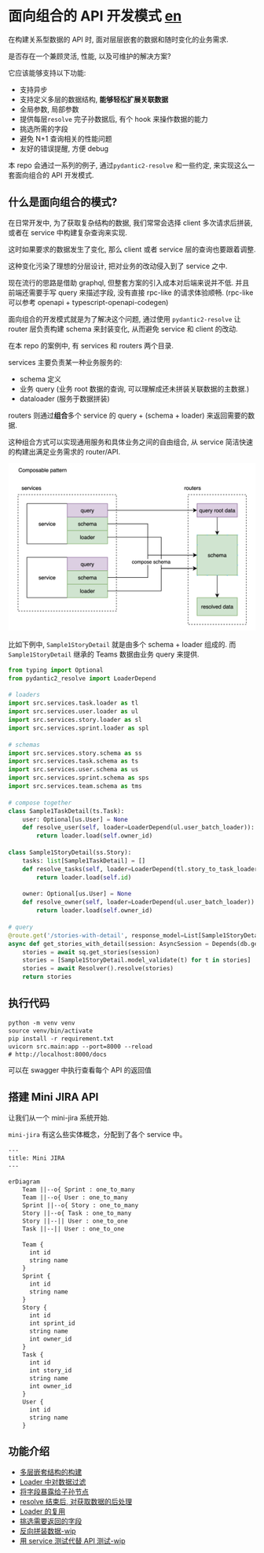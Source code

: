 # 面向组合的 API 开发模式 [en](./en.md)

在构建关系型数据的 API 时, 面对层层嵌套的数据和随时变化的业务需求.

是否存在一个兼顾灵活, 性能, 以及可维护的解决方案?

它应该能够支持以下功能:

- 支持异步
- 支持定义多层的数据结构, **能够轻松扩展关联数据**
- 全局参数, 局部参数
- 提供每层`resolve` 完子孙数据后, 有个 hook 来操作数据的能力
- 挑选所需的字段
- 避免 N+1 查询相关的性能问题
- 友好的错误提醒, 方便 debug

本 repo 会通过一系列的例子, 通过`pydantic2-resolve` 和一些约定, 来实现这么一套面向组合的 API 开发模式.

## 什么是面向组合的模式?

在日常开发中, 为了获取复杂结构的数据, 我们常常会选择 client 多次请求后拼装, 或者在 service 中构建复杂查询来实现.

这时如果要求的数据发生了变化, 那么 client 或者 service 层的查询也要跟着调整.

这种变化污染了理想的分层设计, 把对业务的改动侵入到了 service 之中.

现在流行的思路是借助 graphql, 但整套方案的引入成本对后端来说并不低. 并且前端还需要手写 query 来描述字段, 没有直接 rpc-like 的请求体验顺畅. (rpc-like 可以参考 openapi + typescript-openapi-codegen)

面向组合的开发模式就是为了解决这个问题, 通过使用 `pydantic2-resolve` 让 router 层负责构建 schema 来封装变化, 从而避免 service 和 client 的改动.

在本 repo 的案例中, 有 services 和 routers 两个目录.

services 主要负责某一种业务服务的:

- schema 定义
- 业务 query (业务 root 数据的查询, 可以理解成还未拼装关联数据的主数据.)
- dataloader (服务于数据拼装)

routers 则通过**组合**多个 service 的 query + (schema + loader) 来返回需要的数据.

这种组合方式可以实现通用服务和具体业务之间的自由组合, 从 service 简洁快速的构建出满足业务需求的 router/API.

![](./static/explain.png)

比如下例中, `Sample1StoryDetail` 就是由多个 schema + loader 组成的.
而 `Sample1StoryDetail` 继承的 Teams 数据由业务 query 来提供.

```python
from typing import Optional
from pydantic2_resolve import LoaderDepend

# loaders
import src.services.task.loader as tl
import src.services.user.loader as ul
import src.services.story.loader as sl
import src.services.sprint.loader as spl

# schemas
import src.services.story.schema as ss
import src.services.task.schema as ts
import src.services.user.schema as us
import src.services.sprint.schema as sps
import src.services.team.schema as tms

# compose together
class Sample1TaskDetail(ts.Task):
    user: Optional[us.User] = None
    def resolve_user(self, loader=LoaderDepend(ul.user_batch_loader)):
        return loader.load(self.owner_id)

class Sample1StoryDetail(ss.Story):
    tasks: list[Sample1TaskDetail] = []
    def resolve_tasks(self, loader=LoaderDepend(tl.story_to_task_loader)):
        return loader.load(self.id)

    owner: Optional[us.User] = None
    def resolve_owner(self, loader=LoaderDepend(ul.user_batch_loader)):
        return loader.load(self.owner_id)

# query
@route.get('/stories-with-detail', response_model=List[Sample1StoryDetail])
async def get_stories_with_detail(session: AsyncSession = Depends(db.get_session)):
    stories = await sq.get_stories(session)
    stories = [Sample1StoryDetail.model_validate(t) for t in stories]
    stories = await Resolver().resolve(stories)
    return stories
```

## 执行代码

```shell
python -m venv venv
source venv/bin/activate
pip install -r requirement.txt
uvicorn src.main:app --port=8000 --reload
# http://localhost:8000/docs
```

可以在 swagger 中执行查看每个 API 的返回值

## 搭建 Mini JIRA API

让我们从一个 mini-jira 系统开始.

`mini-jira` 有这么些实体概念，分配到了各个 service 中。

```mermaid
---
title: Mini JIRA
---

erDiagram
    Team ||--o{ Sprint : one_to_many
    Team ||--o{ User : one_to_many
    Sprint ||--o{ Story : one_to_many
    Story ||--o{ Task : one_to_many
    Story ||--|| User : one_to_one
    Task ||--|| User : one_to_one

    Team {
      int id
      string name
    }
    Sprint {
      int id
      string name
    }
    Story {
      int id
      int sprint_id
      string name
      int owner_id
    }
    Task {
      int id
      int story_id
      string name
      int owner_id
    }
    User {
      int id
      string name
    }
```

## 功能介绍

- [多层嵌套结构的构建](./src/router/sample_1/readme.md)
- [Loader 中对数据过滤](./src/router/sample_2/readme.md)
- [将字段暴露给子孙节点](./src/router/sample_3/readme.md)
- [resolve 结束后, 对获取数据的后处理](./src/router/sample_4/readme.md)
- [Loader 的复用](./src/router/sample_5/readme.md)
- [挑选需要返回的字段](./src/router/sample_6/readme.md)
- [反向拼装数据-wip](./src/router/sample_7/readme.md)
- [用 service 测试代替 API 测试-wip](./src/services/sprint/readme.md)
